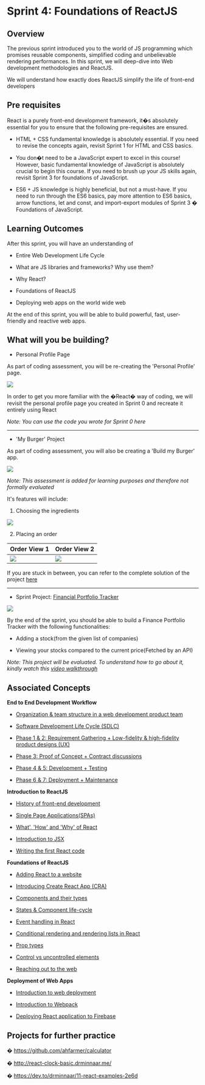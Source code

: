 # Sprint 4: Foundations of ReactJS

## Overview

The previous sprint introduced you to the world of JS programming which promises reusable components, simplified coding and unbelievable rendering performances. In this sprint, we will deep-dive into Web development methodologies and ReactJS. 

We will understand how exactly does ReactJS simplify the life of front-end developers 



## Pre requisites
 
 React is a purely front-end development framework, it�s absolutely essential for you to ensure that the following pre-requisites are ensured.

-	HTML + CSS fundamental knowledge is absolutely essential. If you need to revise the concepts again, revisit Sprint 1 for HTML and CSS basics.

-	You don�t need to be a JavaScript expert to excel in this course! However, basic fundamental knowledge of JavaScript is absolutely crucial to begin this course. If you need to brush up your JS skills again, revisit Sprint 3 for foundations of JavaScript.

-	ES6 + JS knowledge is highly beneficial, but not a must-have. If you need to run through the ES6 basics, pay more attention to ES6 basics, arrow functions, let and const, and import-export modules of Sprint 3 � Foundations of JavaScript.


## Learning Outcomes

After this sprint, you will have an understanding of

- Entire Web Development Life Cycle

- What are JS libraries and frameworks? Why use them?
- Why React?
- Foundations of ReactJS
- Deploying web apps on the world wide web


At the end of this sprint, you will be able to build powerful, fast, user-friendly and reactive web apps. 

## What will you be building?

- Personal Profile Page

As part of coding assessment, you will be re-creating the 'Personal Profile' page.

![](https://github.com/greyatom-school/the-minerva-project/raw/master/FEWD/sprint_4/images/profile.PNG)

In order to get you more familiar with the �React� way of coding, we will revisit the personal profile page you created in Sprint 0 and recreate it entirely using React

*Note: You can use the code you wrote for Sprint 0 here*


---

- 'My Burger' Project

As part of coding assessment, you will also be creating a 'Build my Burger' app.

![](https://github.com/greyatom-school/the-minerva-project/raw/master/FEWD/sprint_4/images/BMB0.PNG)



*Note: This assessment is added for learning purposes and therefore not formally evaluated*


It's features will include:
1. Choosing the ingredients

![](https://github.com/greyatom-school/the-minerva-project/raw/master/FEWD/sprint_4/images/BMB1.PNG)

2. Placing an order

|Order View 1|Order View 2|
|---|---|
|![](https://github.com/greyatom-school/the-minerva-project/raw/master/FEWD/sprint_4/images/BMB2.PNG)|![](https://github.com/greyatom-school/the-minerva-project/raw/master/FEWD/sprint_4/images/BMB8.PNG)|


If you are stuck in between, you can refer to the complete solution of the project [here](https://drive.google.com/file/d/1wOrV_oPT4hpIN889gDBVrIkS8eJUsP4i/view?usp=sharing)


---

- Sprint Project: [Financial Portfolio Tracker](5.%20Project)



![](https://github.com/greyatom-school/the-minerva-project/raw/master/FEWD/sprint_4/images/FP1.png)


By the end of the sprint, you should be able to build a Finance Portfolio Tracker with the following functionalities:

- Adding a stock(from the given list of companies)

- Viewing your stocks compared to the current price(Fetched by an API)


*Note: This project will be evaluated. To understand how to go about it, kindly watch this [video walkthrough](https://vimeo.com/383940265/d48675eeed)*



## Associated Concepts

**End to End Development Workflow**

- [Organization & team structure in a web development product team](https://github.com/greyatom-school/the-minerva-project/blob/master/FEWD/sprint_4/1.%20End%20to%20end%20development%20workflow/1.1%20-%20Organization%20and%20team%20structure%20in%20a%20web%20development%20product%20team.md)

- [Software Development Life Cycle (SDLC)](https://github.com/greyatom-school/the-minerva-project/blob/master/FEWD/sprint_4/1.%20End%20to%20end%20development%20workflow/1.2%20-%20Software%20Development%20Life%20Cycle%20(SDLC).md)

- [Phase 1 & 2: Requirement Gathering + Low-fidelity & high-fidelity product designs (UX)](https://github.com/greyatom-school/the-minerva-project/blob/master/FEWD/sprint_4/1.%20End%20to%20end%20development%20workflow/1.3%20-%20Requirement%20Gathering%20%2B%20UX_UI%20Design.md)

- [Phase 3: Proof of Concept + Contract discussions](https://github.com/greyatom-school/the-minerva-project/blob/master//FEWD/sprint_4/1.%20End%20to%20end%20development%20workflow/1.4%20-%20Proof%20of%20Concepts%20%2B%20Contract%20Discussions.md)

- [Phase 4 & 5: Development + Testing](https://github.com/greyatom-school/the-minerva-project/blob/master//FEWD/sprint_4/1.%20End%20to%20end%20development%20workflow/1.5%20-%20Development%20and%20Testing.md)


- [Phase 6 & 7: Deployment + Maintenance](https://github.com/greyatom-school/the-minerva-project/blob/master//FEWD/sprint_4/1.%20End%20to%20end%20development%20workflow/1.6%20-%20Deployment%20%26%20Maintenance.md)

**Introduction to ReactJS**


- [History of front-end development](https://github.com/greyatom-school/the-minerva-project/blob/master//FEWD/sprint_4/2.%20Introduction%20to%20ReactJS/2.1%20-%20History%20of%20Front-end%20Development.md)
- [Single Page Applications(SPAs)](https://github.com/greyatom-school/the-minerva-project/blob/master//FEWD/sprint_4/2.%20Introduction%20to%20ReactJS/2.2%20-%20Single%20Page%20Applications%20(SPAs).md)

- [What', 'How' and 'Why' of React](https://github.com/greyatom-school/the-minerva-project/blob/master//FEWD/sprint_4/2.%20Introduction%20to%20ReactJS/2.3%20-%20Introduction%20to%20ReactJS.md)

- [Introduction to JSX](https://github.com/greyatom-school/the-minerva-project/blob/master//FEWD/sprint_4/2.%20Introduction%20to%20ReactJS/2.4%20-%20Introduction%20to%20JSX.md)

- [Writing the first React code](https://github.com/greyatom-school/the-minerva-project/blob/master//FEWD/sprint_4/2.%20Introduction%20to%20ReactJS/2.5%20-%20The%20First%20ReactJS%20Code.md)


**Foundations of ReactJS**

- [Adding React to a website](https://github.com/greyatom-school/the-minerva-project/blob/master//FEWD/sprint_4/3.%20Foundations%20of%20ReactJS/3.1%20-%20Adding%20React%20to%20a%20website.md)

- [Introducing Create React App (CRA)](https://github.com/greyatom-school/the-minerva-project/blob/master//FEWD/sprint_4/3.%20Foundations%20of%20ReactJS/3.2%20-%20Introducing%20Create%20React%20App.md)

- [Components and their types](https://github.com/greyatom-school/the-minerva-project/blob/master//FEWD/sprint_4/3.%20Foundations%20of%20ReactJS/3.3%20-%20Components%20and%20their%20types.md)

- [States & Component life-cycle](https://github.com/greyatom-school/the-minerva-project/blob/master//FEWD/sprint_4/3.%20Foundations%20of%20ReactJS/3.4%20-%20States%20and%20Component%20Lifecycle.md)

- [Event handling in React](https://github.com/greyatom-school/the-minerva-project/blob/master//FEWD/sprint_4/3.%20Foundations%20of%20ReactJS/3.5%20-%20Event%20Handling%20in%20React.md)

- [Conditional rendering and rendering lists in React](https://github.com/greyatom-school/the-minerva-project/blob/master//FEWD/sprint_4/3.%20Foundations%20of%20ReactJS/3.6%20-%20Conditional%20rendering%20and%20rendering%20lists%20in%20React.md)
- [Prop types](https://github.com/greyatom-school/the-minerva-project/blob/master//FEWD/sprint_4/3.%20Foundations%20of%20ReactJS/3.7%20-%20PropTypes%20in%20React.md)

- [Control vs uncontrolled elements](https://github.com/greyatom-school/the-minerva-project/blob/master//FEWD/sprint_4/3.%20Foundations%20of%20ReactJS/3.8%20-%20Controlled%20vs%20uncontrolled%20elements.md)

- [Reaching out to the web](https://github.com/greyatom-school/the-minerva-project/blob/master//FEWD/sprint_4/3.%20Foundations%20of%20ReactJS/3.9%20-%20Reaching%20out%20to%20the%20web.md)



**Deployment of Web Apps**

- [Introduction to web deployment](https://github.com/greyatom-school/the-minerva-project/blob/master//FEWD/sprint_4/4.%20Deployment%20of%20web%20apps/4.1%20-%20Introduction%20to%20Web%20Application%20Deployment.md)

- [Introduction to Webpack](https://github.com/greyatom-school/the-minerva-project/blob/master//FEWD/sprint_4/4.%20Deployment%20of%20web%20apps/4.2%20-%20Introduction%20to%20Webpack.md)

- [Deploying React application to Firebase](https://github.com/greyatom-school/the-minerva-project/blob/master//FEWD/sprint_4/4.%20Deployment%20of%20web%20apps/4.3%20-%20Deploying%20React%20application%20to%20Firebase.md)



## Projects for further practice
� https://github.com/ahfarmer/calculator

� http://react-clock-basic.drminnaar.me/

� https://dev.to/drminnaar/11-react-examples-2e6d
 

 
